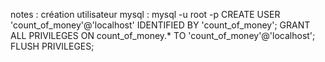 notes :
création utilisateur mysql :
mysql -u root -p
CREATE USER 'count_of_money'@'localhost' IDENTIFIED BY 'count_of_money';
GRANT ALL PRIVILEGES ON count_of_money.* TO 'count_of_money'@'localhost';
FLUSH PRIVILEGES;



